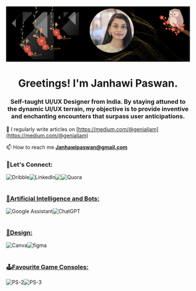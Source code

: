 ![cover photo](https://github.com/genialjam/Genialjam/blob/main/png_Cover%20Profile.png)
<h1 align="center">Greetings! I'm Janhawi Paswan.</h1>
<h3 align="center">Self-taught UI/UX Designer from India. By staying attuned to the dynamic UI/UX terrain, my objective is to provide inventive and enchanting encounters that surpass user anticipations.</h3>

📝 I regularly write articles on [https://medium.com/@genialjam](https://medium.com/@genialjam)

📫 How to reach me **Janhawipaswan@gmail.com**

<h3 align="left">💬Let's Connect:</h3>
<a href="https://dribbble.com/genialjam" target="blank"><img align="left" alt="Dribble" src="https://img.shields.io/badge/Dribbble-EA4C89?style=for-the-badge&logo=dribbble&logoColor=white"/>
<a href="https://linkedin.com/in/janhawi-88881124-genialjam" target="blank"><img align="left" alt="LinkedIn" src="https://img.shields.io/badge/linkedin-%230077B5.svg?style=for-the-badge&logo=linkedin&logoColor=white"/>

<a href="https://twitter.com/genialjam" target="blank"><img align="left" src="https://img.shields.io/badge/Twitter-%231DA1F2.svg?style=for-the-badge&logo=Twitter&logoColor=white"/>
<a href="https://quora.com/profile/Janhawi-Paswan" target="blank"><img align="left" alt="Quora" src="https://img.shields.io/badge/Quora-%23B92B27.svg?style=for-the-badge&logo=Quora&logoColor=white"/>
</br></br>

<h3 align="left">🤖Artificial Intelligence and Bots:</h3>
<img align="left" alt="Google Assistant" src="https://img.shields.io/badge/google%20assistant-4285F4?style=for-the-badge&logo=google%20assistant&logoColor=white"/>
<img align="left" alt="ChatGPT" src="https://img.shields.io/badge/chatGPT-74aa9c?style=for-the-badge&logo=openai&logoColor=white"/>
</br></br>


<h3 align="left">🎨Design:</h3>
<img align="left" alt="Canva" src="https://img.shields.io/badge/Canva-%2300C4CC.svg?style=for-the-badge&logo=Canva&logoColor=white"/>
<img align="left" alt="figma" src="https://img.shields.io/badge/figma-%23F24E1E.svg?style=for-the-badge&logo=figma&logoColor=white"/>
<br></br>


<h3 align="left">🕹️Favourite Game Consoles:</h3>
<p align="left">
<img align="left" alt="PS-2" src="https://img.shields.io/badge/Playstation%202-003791?style=for-the-badge&logo=playstation-2&logoColor=white"/>
<img align="left" alt="PS-3" src="https://img.shields.io/badge/Playstation%203-003791?style=for-the-badge&logo=playstation-3&logoColor=white"/>
</br></br>

